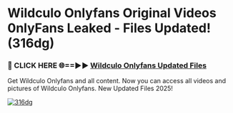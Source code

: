 # Wildculo Onlyfans Original Videos 0nlyFans Leaked - Files Updated! (316dg)

<h3>🔴 CLICK HERE 🌐==►► <a href="https://tinyurl.com/ehrbuxhb" rel="nofollow">Wildculo Onlyfans Updated Files</a></h3>

Get Wildculo Onlyfans and all content. Now you can access all videos and pictures of Wildculo Onlyfans. New Updated Files 2025!

[![316dg](https://i.imgur.com/lVYEuWS.gif)](https://tinyurl.com/ehrbuxhb)
